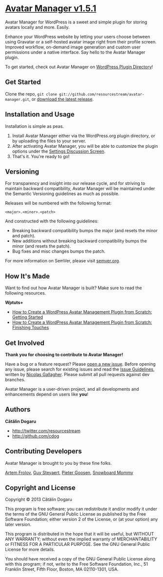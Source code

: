 [Avatar Manager v1.5.1](http://wordpress.org/plugins/avatar-manager/)
=======================

Avatar Manager for WordPress is a sweet and simple plugin for storing avatars
locally and more. Easily.

Enhance your WordPress website by letting your users choose between using
Gravatar or a self-hosted avatar image right from their profile screen. Improved
workflow, on-demand image generation and custom user permissions under a native
interface. Say hello to the Avatar Manager plugin.

To get started, check out Avatar Manager on [WordPress Plugin
Directory](http://wordpress.org/plugins/avatar-manager/)!



Get Started
-----------

Clone the repo, `git clone git://github.com/resourcestream/avatar-manager.git`,
or [download the latest
release](https://github.com/resourcestream/avatar-manager/zipball/master).



Installation and Usage
----------------------

Installation is simple as peas.

1. Install Avatar Manager either via the WordPress.org plugin directory, or by
   uploading the files to your server.
2. After activating Avatar Manager, you will be able to customize the plugin
   options under the [Settings Discussion
   Screen](http://codex.wordpress.org/Settings_Discussion_Screen).
3. That's it. You're ready to go!



Versioning
----------

For transparency and insight into our release cycle, and for striving to
maintain backward compatibility, Avatar Manager will be maintained under the
Semantic Versioning guidelines as much as possible.

Releases will be numbered with the following format:

`<major>.<minor>.<patch>`

And constructed with the following guidelines:

* Breaking backward compatibility bumps the major (and resets the minor and
  patch).
* New additions without breaking backward compatibility bumps the minor (and
  resets the patch).
* Bug fixes and misc changes bumps the patch.

For more information on SemVer, please visit [semver.org](http://semver.org/).



How It's Made
-------------

Want to find out how Avatar Manager is built? Make sure to read the following
resources.

**Wptuts+**

+ [How to Create a WordPress Avatar Management Plugin from Scratch: Getting Started](http://wp.tutsplus.com/tutorials/plugins/how-to-create-a-wordpress-avatar-management-plugin-from-scratch-getting-started/)
+ [How to Create a WordPress Avatar Management Plugin from Scratch: Finishing Touches](http://wp.tutsplus.com/tutorials/plugins/how-to-create-a-wordpress-avatar-management-plugin-from-scratch-finishing-touches/)



Get Involved
------------

**Thank you for choosing to contribute to Avatar Manager!**

Have a bug or a feature request? Please [open a new
issue](https://github.com/resourcestream/avatar-manager/issues). Before opening
any issue, please search for existing issues and read the [Issue
Guidelines](https://github.com/necolas/issue-guidelines), written by [Nicolas
Gallagher](https://github.com/necolas/). Please submit all pull requests against
dev branches.

Avatar Manager is a user-driven project, and all developments and enhancements
depend on users like **you**!



Authors
-------

**Cătălin Dogaru**

+ http://twitter.com/resourcestream
+ http://github.com/cdog



Contributing Developers
-----------------------

Avatar Manager is brought to you by these fine folks.

[Artem Frolov](http://profiles.wordpress.org/dikiy_forester/),
[Guy Steyaert](http://profiles.wordpress.org/ideos/),
[Pieter Goosen](http://profiles.wordpress.org/pietergoosen),
[Snowboard Mommy](http://profiles.wordpress.org/snowboardmommy/)



Copyright and License
---------------------

Copyright © 2013 Cătălin Dogaru

This program is free software; you can redistribute it and/or modify it under
the terms of the GNU General Public License as published by the Free Software
Foundation; either version 2 of the License, or (at your option) any later
version.

This program is distributed in the hope that it will be useful, but WITHOUT ANY
WARRANTY; without even the implied warranty of MERCHANTABILITY or FITNESS FOR A
PARTICULAR PURPOSE. See the GNU General Public License for more details.

You should have received a copy of the GNU General Public License along with
this program; if not, write to the Free Software Foundation, Inc., 51 Franklin
Street, Fifth Floor, Boston, MA 02110-1301, USA.
